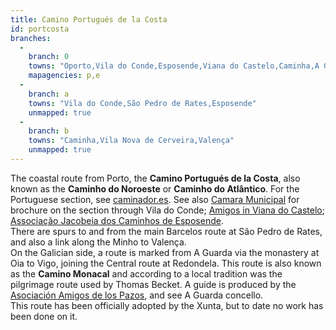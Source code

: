 ```yaml
---
title: Camino Portugués de la Costa
id: portcosta
branches:
  -
    branch: 0
    towns: "Oporto,Vila do Conde,Esposende,Viana do Castelo,Caminha,A Guarda,Baiona,Vigo,Redondela"
    mapagencies: p,e
  -
    branch: a
    towns: "Vila do Conde,São Pedro de Rates,Esposende"
    unmapped: true
  -
    branch: b
    towns: "Caminha,Vila Nova de Cerveira,Valença"
    unmapped: true
---
```


The coastal route from Porto, the **Camino Portugués de la Costa**, also known as the **Caminho do Noroeste** or **Caminho do Atlântico**. For the Portuguese section, see [caminador.es][0]. See also [Camara Municipal][1] for brochure on the section through Vila do Conde; [Amigos in Viana do Castelo][2]; [Associação Jacobeia dos Caminhos de Esposende][3].  
There are spurs to and from the main Barcelos route at São Pedro de Rates, and also a link along the Minho to Valença.  
On the Galician side, a route is marked from A Guarda via the monastery at Oia to Vigo, joining the Central route at Redondela. This route is also known as the **Camino Monacal** and according to a local tradition was the pilgrimage route used by Thomas Becket. A guide is produced by the [Asociación Amigos de los Pazos][4], and see A Guarda concello.  
This route has been officially adopted by the Xunta, but to date no work has been done on it.

[0]: http://www.caminador.es/?page_id=117
[1]: http://www.cm-viladoconde.pt/PageGen.aspx?WMCM_PaginaId=54495
[2]: http://www.caminhosantiagoviana.pt/
[3]: http://www.viaveteris.pt/
[4]: http://amigosdelospazos.com/publicaciones.htm
